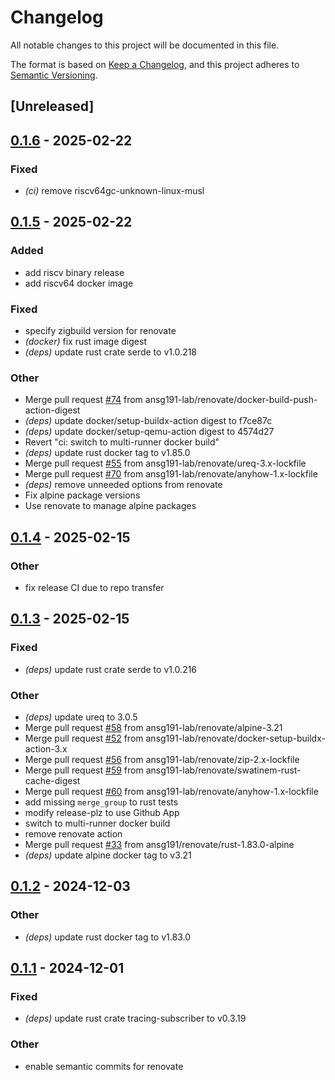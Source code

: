# Changelog

All notable changes to this project will be documented in this file.

The format is based on [Keep a Changelog](https://keepachangelog.com/en/1.0.0/),
and this project adheres to [Semantic Versioning](https://semver.org/spec/v2.0.0.html).

## [Unreleased]

## [0.1.6](https://github.com/ansg191-lab/arr-backup/compare/v0.1.5...v0.1.6) - 2025-02-22

### Fixed

- *(ci)* remove riscv64gc-unknown-linux-musl

## [0.1.5](https://github.com/ansg191-lab/arr-backup/compare/v0.1.4...v0.1.5) - 2025-02-22

### Added

- add riscv binary release
- add riscv64 docker image

### Fixed

- specify zigbuild version for renovate
- *(docker)* fix rust image digest
- *(deps)* update rust crate serde to v1.0.218

### Other

- Merge pull request [#74](https://github.com/ansg191-lab/arr-backup/pull/74) from ansg191-lab/renovate/docker-build-push-action-digest
- *(deps)* update docker/setup-buildx-action digest to f7ce87c
- *(deps)* update docker/setup-qemu-action digest to 4574d27
- Revert "ci: switch to multi-runner docker build"
- *(deps)* update rust docker tag to v1.85.0
- Merge pull request [#55](https://github.com/ansg191-lab/arr-backup/pull/55) from ansg191-lab/renovate/ureq-3.x-lockfile
- Merge pull request [#70](https://github.com/ansg191-lab/arr-backup/pull/70) from ansg191-lab/renovate/anyhow-1.x-lockfile
- *(deps)* remove unneeded options from renovate
- Fix alpine package versions
- Use renovate to manage alpine packages

## [0.1.4](https://github.com/ansg191-lab/arr-backup/compare/v0.1.3...v0.1.4) - 2025-02-15

### Other

- fix release CI due to repo transfer

## [0.1.3](https://github.com/ansg191-lab/arr-backup/compare/v0.1.2...v0.1.3) - 2025-02-15

### Fixed

- *(deps)* update rust crate serde to v1.0.216

### Other

- *(deps)* update ureq to 3.0.5
- Merge pull request [#58](https://github.com/ansg191-lab/arr-backup/pull/58) from ansg191-lab/renovate/alpine-3.21
- Merge pull request [#52](https://github.com/ansg191-lab/arr-backup/pull/52) from ansg191-lab/renovate/docker-setup-buildx-action-3.x
- Merge pull request [#56](https://github.com/ansg191-lab/arr-backup/pull/56) from ansg191-lab/renovate/zip-2.x-lockfile
- Merge pull request [#59](https://github.com/ansg191-lab/arr-backup/pull/59) from ansg191-lab/renovate/swatinem-rust-cache-digest
- Merge pull request [#60](https://github.com/ansg191-lab/arr-backup/pull/60) from ansg191-lab/renovate/anyhow-1.x-lockfile
- add missing `merge_group` to rust tests
- modify release-plz to use Github App
- switch to multi-runner docker build
- remove renovate action
- Merge pull request [#33](https://github.com/ansg191-lab/arr-backup/pull/33) from ansg191/renovate/rust-1.83.0-alpine
- *(deps)* update alpine docker tag to v3.21

## [0.1.2](https://github.com/ansg191/arr-backup/compare/v0.1.1...v0.1.2) - 2024-12-03

### Other

- *(deps)* update rust docker tag to v1.83.0

## [0.1.1](https://github.com/ansg191/arr-backup/compare/v0.1.0...v0.1.1) - 2024-12-01

### Fixed

- *(deps)* update rust crate tracing-subscriber to v0.3.19

### Other

- enable semantic commits for renovate
